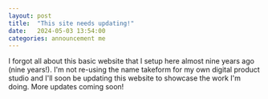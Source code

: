 ```yaml
---
layout: post
title:  "This site needs updating!"
date:   2024-05-03 13:54:00
categories: announcement me
---
```


I forgot all about this basic website that I setup here almost nine years ago (nine years!). I'm not re-using the name takeform for my own digital product studio and I'll soon be updating this website to showcase the work I'm doing. More updates coming soon!
